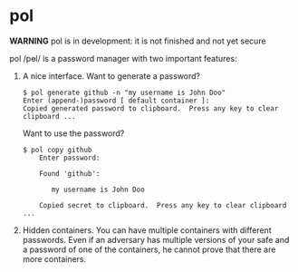 pol
===

**WARNING** pol is in development: it is not finished and not yet secure

pol /pɵl/ is a password manager with two important features:

   1. A nice interface.  Want to generate a password?

      ```
      $ pol generate github -n "my username is John Doo"
      Enter (append-)password [ default container ]:
      Copied generated password to clipboard.  Press any key to clear clipboard ...
      ```

      Want to use the password?

      ```
      $ pol copy github
          Enter password:
  
          Found 'github':
          
             my username is John Doo
  
          Copied secret to clipboard.  Press any key to clear clipboard ...
      ```

   2. Hidden containers.  You can have multiple containers with different
      passwords.  Even if an adversary has multiple versions of your safe
      and a password of one of the containers, he cannot prove that there
      are more containers.
      
<!-- vim: set shiftwidth=4:tabstop=4:expandtab: -->
